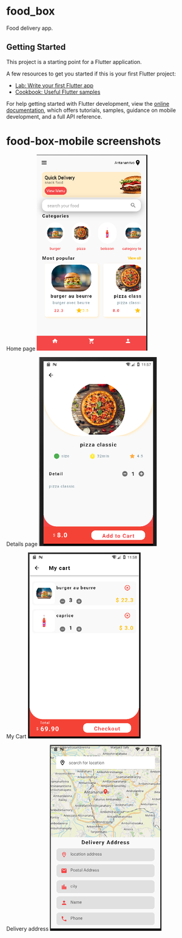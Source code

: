 # food_box

Food delivery app.

## Getting Started

This project is a starting point for a Flutter application.

A few resources to get you started if this is your first Flutter project:

- [Lab: Write your first Flutter app](https://docs.flutter.dev/get-started/codelab)
- [Cookbook: Useful Flutter samples](https://docs.flutter.dev/cookbook)

For help getting started with Flutter development, view the
[online documentation](https://docs.flutter.dev/), which offers tutorials,
samples, guidance on mobile development, and a full API reference.
# food-box-mobile screenshots

Home page
![alt text](https://github.com/marcodev05/food-box-mobile/blob/master/screenshots/foodbox.PNG)

Details page
![alt text](https://github.com/marcodev05/food-box-mobile/blob/master/screenshots/details.PNG)

My Cart
![alt text](https://github.com/marcodev05/food-box-mobile/blob/master/screenshots/mycart.PNG)

Delivery address
![alt text](https://github.com/marcodev05/food-box-mobile/blob/master/screenshots/localisation%20adresse%20de%20livraison.PNG)
